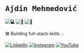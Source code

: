 # `Ajdin Mehmedović`
**![💻](https://img.shields.io/badge/-Software%20Engineer-333?style=flat-square&logo=codeforces&logoColor=white) ![🎵](https://img.shields.io/badge/-Music%20Producer-333?style=flat-square&logo=spotify&logoColor=white) ![🎨](https://img.shields.io/badge/-Graphic%20Designer-333?style=flat-square&logo=adobe&logoColor=white)**

🛠️ Building full-stack skills...

[![LinkedIn](https://img.shields.io/badge/-LinkedIn-000000?style=flat-square&logo=linkedin&logoColor=white)](https://www.linkedin.com/in/ajdin-mehmedovic/) [![Instagram](https://img.shields.io/badge/-Instagram-000000?style=flat-square&logo=instagram&logoColor=white)](https://instagram.com/plansio_central) [![YouTube](https://img.shields.io/badge/-YouTube-000000?style=flat-square&logo=youtube&logoColor=white)](https://www.youtube.com/@aydhiny)  
 

